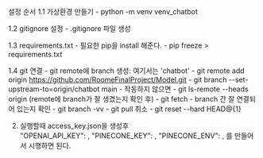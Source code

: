 설정 순서
1.1 가상환경 만들기 - python -m venv venv_chatbot

1.2 gitignore 설정 - .gitignore 파일 생성

1.3 requirements.txt - 필요한 pip을 install 해준다. - pip freeze > requirements.txt

1.4 git 연결 - git remote에 branch 생성: 여기서는 'chatbot' - git remote add origin https://github.com/RoomeFinalProject/Model.git - git branch --set-upstream-to=origin/chatbot main - 작동하지 않으면 - git ls-remote --heads origin (remote에 branch가 잘 생겼는지 확인 후) - git fetch - branch 간 잘 연결되어 있는지 확인 - git branch -vv - git pull 취소 - git reset --hard HEAD@{1}

2. 실행할때 access_key.json을 생성후  
   "OPENAI_API_KEY": ,
   "PINECONE_KEY": ,
   "PINECONE_ENV": ,
   를 만들어서 시행하면 된다.
